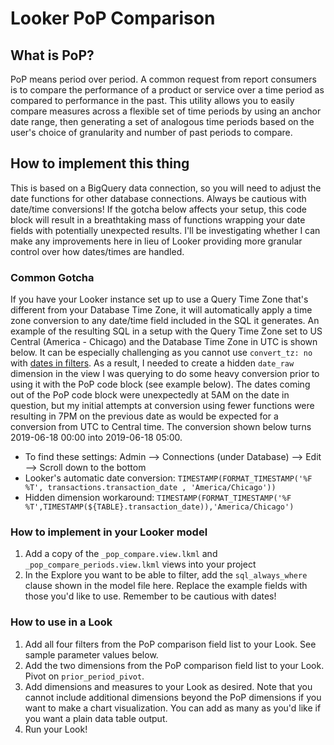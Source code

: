 # Looker PoP Comparison

## What is PoP?
PoP means period over period. A common request from report consumers is to compare the performance of a product or service over a time period as compared to performance in the past.  This utility allows you to easily compare measures across a flexible set of time periods by using an anchor date range, then generating a set of analogous time periods based on the user's choice of granularity and number of past periods to compare.

## How to implement this thing
This is based on a BigQuery data connection, so you will need to adjust the date functions for other database connections.  Always be cautious with date/time conversions!  If the gotcha below affects your setup, this code block will result in a breathtaking mass of functions wrapping your date fields with potentially unexpected results.  I'll be investigating whether I can make any improvements here in lieu of Looker providing more granular control over how dates/times are handled.

### Common Gotcha
If you have your Looker instance set up to use a Query Time Zone that's different from your Database Time Zone, it will automatically apply a time zone conversion to any date/time field included in the SQL it generates.  An example of the resulting SQL in a setup with the Query Time Zone set to US Central (America - Chicago) and the Database Time Zone in UTC is shown below.  It can be especially challenging as you cannot use `convert_tz: no` with [dates in filters](https://docs.looker.com/reference/field-params/convert_tz).  As a result, I needed to create a hidden `date_raw` dimension in the view I was querying to do some heavy conversion prior to using it with the PoP code block (see example below).  The dates coming out of the PoP code block were unexpectedly at 5AM on the date in question, but my initial attempts at conversion using fewer functions were resulting in 7PM on the previous date as would be expected for a conversion from UTC to Central time.  The conversion shown below turns 2019-06-18 00:00 into 2019-06-18 05:00. 

* To find these settings: Admin --> Connections (under Database) --> Edit --> Scroll down to the bottom
* Looker's automatic date conversion: `TIMESTAMP(FORMAT_TIMESTAMP('%F %T', transactions.transaction_date , 'America/Chicago'))`
* Hidden dimension workaround: `TIMESTAMP(FORMAT_TIMESTAMP('%F %T',TIMESTAMP(${TABLE}.transaction_date)),'America/Chicago')`

### How to implement in your Looker model
1. Add a copy of the `_pop_compare.view.lkml` and `_pop_compare_periods.view.lkml` views into your project
2. In the Explore you want to be able to filter, add the `sql_always_where` clause shown in the model file here. Replace the example fields with those you'd like to use. Remember to be cautious with dates!

### How to use in a Look
1. Add all four filters from the PoP comparison field list to your Look. See sample parameter values below.
2. Add the two dimensions from the PoP comparison field list to your Look.  Pivot on `prior_period_pivot`.  
3. Add dimensions and measures to your Look as desired. Note that you cannot include additional dimensions beyond the PoP dimensions if you want to make a chart visualization.  You can add as many as you'd like if you want a plain data table output.
4. Run your Look!
